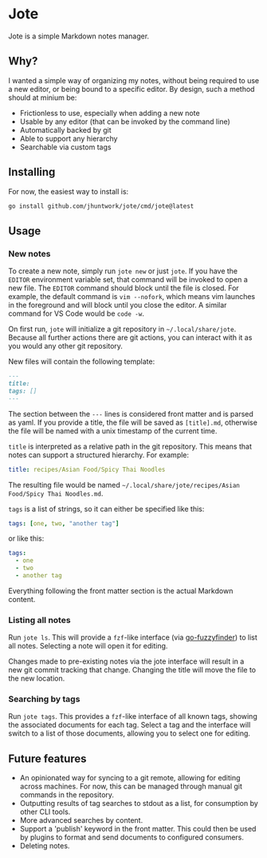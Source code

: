 # Jote

Jote is a simple Markdown notes manager.

## Why?

I wanted a simple way of organizing my notes, without being required to use a
new editor, or being bound to a specific editor. By design, such a method
should at minium be:

- Frictionless to use, especially when adding a new note
- Usable by any editor (that can be invoked by the command line)
- Automatically backed by git
- Able to support any hierarchy
- Searchable via custom tags

## Installing

For now, the easiest way to install is:

```sh
go install github.com/jhuntwork/jote/cmd/jote@latest
```

## Usage

### New notes

To create a new note, simply run `jote new` or just `jote`. If you have the
`EDITOR` environment variable set, that command will be invoked to open a new
file. The `EDITOR` command should block until the file is closed. For example,
the default command is `vim --nofork`, which means vim launches in the
foreground and will block until you close the editor. A similar command for
VS Code would be `code -w`.

On first run, `jote` will initialize a git repository in `~/.local/share/jote`.
Because all further actions there are git actions, you can interact with it as
you would any other git repository.

New files will contain the following template:

```md
---
title:
tags: []
---
```

The section between the `---` lines is considered front matter and is parsed as
yaml. If you provide a title, the file will be saved as `[title].md`, otherwise
the file will be named with a unix timestamp of the current time.

`title` is interpreted as a relative path in the git repository. This means that
notes can support a structured hierarchy. For example:

```yaml
title: recipes/Asian Food/Spicy Thai Noodles
```

The resulting file would be named
`~/.local/share/jote/recipes/Asian Food/Spicy Thai Noodles.md`.

`tags` is a list of strings, so it can either be specified like this:

```yaml
tags: [one, two, "another tag"]
```

or like this:

```yaml
tags:
  - one
  - two
  - another tag
```

Everything following the front matter section is the actual Markdown content.

### Listing all notes

Run `jote ls`. This will provide a `fzf`-like interface (via
[go-fuzzyfinder](https://github.com/ktr0731/go-fuzzyfinder)) to list all notes.
Selecting a note will open it for editing.

Changes made to pre-existing notes via the jote interface will result in a new
git commit tracking that change. Changing the title will move the file to the
new location.

### Searching by tags

Run `jote tags`. This provides a `fzf`-like interface of all known tags, showing
the associated documents for each tag. Select a tag and the interface will
switch to a list of those documents, allowing you to select one for editing.

## Future features

- An opinionated way for syncing to a git remote, allowing for editing across
  machines. For now, this can be managed through manual git commands in the
  repository.
- Outputting results of tag searches to stdout as a list, for consumption by
  other CLI tools.
- More advanced searches by content.
- Support a 'publish' keyword in the front matter. This could then be used by
  plugins to format and send documents to configured consumers.
- Deleting notes.
